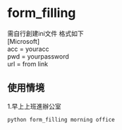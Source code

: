 # form_filling
需自行創建ini文件 
格式如下   
[Microsoft]   
acc = youracc   
pwd = yourpassword   
url = from link   
## 使用情境  
1.早上上班進辦公室  
```
python form_filling morning office
```
